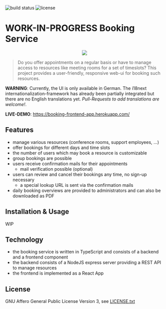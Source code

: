 ![build status](https://github.com/ahbnr/booking/workflows/Booking%20CI/badge.svg?branch=main)
![license](https://img.shields.io/github/license/ahbnr/booking)

# WORK-IN-PROGRESS Booking Service

<div style="text-align: center;">
 <img src="https://i.imgur.com/URYiFSd.gif" />
</div>

> Do you offer appointments on a regular basis or have to manage access to resources like meeting rooms for a set of timeslots?
> This project provides a user-friendly, responsive web-ui for booking such resources.

**WARNING**: Currently, the UI is only available in German. The i18next internationalization-framework has already been
partially integrated but there are no English translations yet. *Pull-Requests to add translations are welcome!*.

**LIVE-DEMO**: <https://booking-frontend-app.herokuapp.com/>

## Features

* manage various resources (conference rooms, support employees, ...)
* offer bookings for different days and time slots
* the number of users which may book a resource is customizable
* group bookings are possible
* users receive confirmation mails for their appointments
  * mail verification possible (optional)
* users can review and cancel their bookings any time, no sign-up necessary
  * a special lookup URL is sent via the confirmation mails
* daily booking overviews are provided to administrators and can also be downloaded as PDF

## Installation & Usage

WIP

## Technology

* the booking service is written in TypeScript and consists of a backend and a frontend component
* the backend consists of a NodeJS express server providing a REST API to manage resources
* the frontend is implemented as a React App

## License

GNU Affero General Public License Version 3, see [LICENSE.txt](LICENSE.txt)
